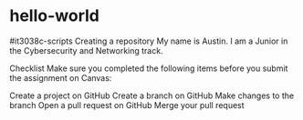 # hello-world
#it3038c-scripts
Creating a repository
My name is Austin. I am a Junior in the Cybersecurity and Networking track.

Checklist
Make sure you completed the following items before you submit the assignment on Canvas:

 Create a project on GitHub
 Create a branch on GitHub
 Make changes to the branch
 Open a pull request on GitHub
 Merge your pull request
